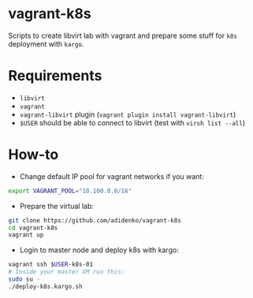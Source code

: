 vagrant-k8s
===========
Scripts to create libvirt lab with vagrant and prepare some stuff for `k8s` deployment with `kargo`.


Requirements
============

* `libvirt`
* `vagrant`
* `vagrant-libvirt` plugin (`vagrant plugin install vagrant-libvirt`)
* `$USER` should be able to connect to libvirt (test with `virsh list --all`)

How-to
======

* Change default IP pool for vagrant networks if you want:

```bash
export VAGRANT_POOL="10.100.0.0/16"
```

* Prepare the virtual lab:

```bash
git clone https://github.com/adidenko/vagrant-k8s
cd vagrant-k8s
vagrant up
```

* Login to master node and deploy k8s with kargo:

```bash
vagrant ssh $USER-k8s-01
# Inside your master VM run this:
sudo su -
./deploy-k8s.kargo.sh
```
